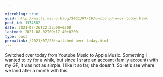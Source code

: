 ```yaml
---

microblog: true
guid: http://matti.micro.blog/2021/07/26/switched-over-today.html
post_id: 1374582
date: 2021-07-26T22:23:00+0200
lastmod: 2021-08-02T09:17:40+0200
type: post
permalink: /2021/07/26/switched-over-today.html
---
```

Switched over today from Youtube Music to Apple Music. Something I wanted to try for a while, but since I share an account (family account) with my GF, it was not as simple. I like it so far, she doesn't. So let's see where we land after a month with this.
